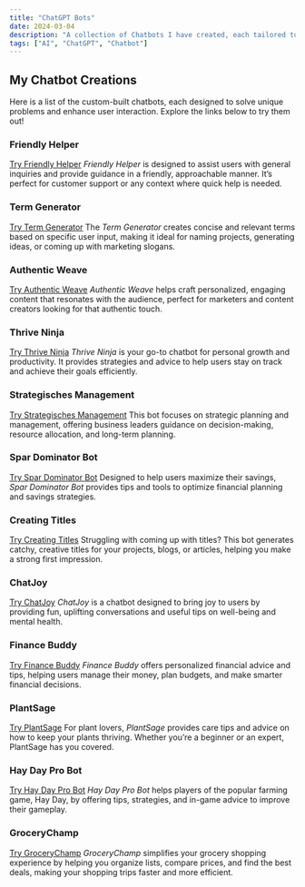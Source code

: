 ```yaml
---
title: "ChatGPT Bots"
date: 2024-03-04
description: "A collection of Chatbots I have created, each tailored to specific tasks and industries."
tags: ["AI", "ChatGPT", "Chatbot"]
---
```


## My Chatbot Creations

Here is a list of the custom-built chatbots, each designed to solve unique problems and enhance user interaction. Explore the links below to try them out!

### Friendly Helper
[Try Friendly Helper](https://chatgpt.com/g/g-cGNDLu1PR-friendly-helper)
*Friendly Helper* is designed to assist users with general inquiries and provide guidance in a friendly, approachable manner. It’s perfect for customer support or any context where quick help is needed.

### Term Generator
[Try Term Generator](https://chatgpt.com/g/g-60n4QAT9x-termgenerator)
The *Term Generator* creates concise and relevant terms based on specific user input, making it ideal for naming projects, generating ideas, or coming up with marketing slogans.

### Authentic Weave
[Try Authentic Weave](https://chatgpt.com/g/g-IGvb3SYTE-authenticweave)
*Authentic Weave* helps craft personalized, engaging content that resonates with the audience, perfect for marketers and content creators looking for that authentic touch.

### Thrive Ninja
[Try Thrive Ninja](https://chatgpt.com/g/g-KI3v2BlLA-thrive-ninja)
*Thrive Ninja* is your go-to chatbot for personal growth and productivity. It provides strategies and advice to help users stay on track and achieve their goals efficiently.

### Strategisches Management
[Try Strategisches Management](https://chatgpt.com/g/g-kpEWCNRVW-strategisches-management)
This bot focuses on strategic planning and management, offering business leaders guidance on decision-making, resource allocation, and long-term planning.

### Spar Dominator Bot
[Try Spar Dominator Bot](https://chatgpt.com/g/g-AKdDIK9wQ-spar-dominator-bot)
Designed to help users maximize their savings, *Spar Dominator Bot* provides tips and tools to optimize financial planning and savings strategies.

### Creating Titles
[Try Creating Titles](https://chatgpt.com/g/g-o8vFRhlRM-creating-titles)
Struggling with coming up with titles? This bot generates catchy, creative titles for your projects, blogs, or articles, helping you make a strong first impression.

### ChatJoy
[Try ChatJoy](https://chatgpt.com/g/g-E2We27m71-chatjoy)
*ChatJoy* is a chatbot designed to bring joy to users by providing fun, uplifting conversations and useful tips on well-being and mental health.

### Finance Buddy
[Try Finance Buddy](https://chatgpt.com/g/g-sYMgAIAF6-finance-buddy)
*Finance Buddy* offers personalized financial advice and tips, helping users manage their money, plan budgets, and make smarter financial decisions.

### PlantSage
[Try PlantSage](https://chatgpt.com/g/g-P9n6tAcQV-plantsage)
For plant lovers, *PlantSage* provides care tips and advice on how to keep your plants thriving. Whether you’re a beginner or an expert, PlantSage has you covered.

### Hay Day Pro Bot
[Try Hay Day Pro Bot](https://chatgpt.com/g/g-O51UisbFS-hay-day-pro-bot)
*Hay Day Pro Bot* helps players of the popular farming game, Hay Day, by offering tips, strategies, and in-game advice to improve their gameplay.

### GroceryChamp
[Try GroceryChamp](https://chatgpt.com/g/g-PTrrgQsGY-grocerychamp)
*GroceryChamp* simplifies your grocery shopping experience by helping you organize lists, compare prices, and find the best deals, making your shopping trips faster and more efficient.